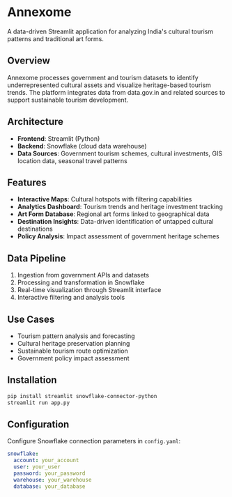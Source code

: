 # Annexome

A data-driven Streamlit application for analyzing India's cultural tourism patterns and traditional art forms.

## Overview

Annexome processes government and tourism datasets to identify underrepresented cultural assets and visualize heritage-based tourism trends. The platform integrates data from data.gov.in and related sources to support sustainable tourism development.

## Architecture

- **Frontend**: Streamlit (Python)
- **Backend**: Snowflake (cloud data warehouse)
- **Data Sources**: Government tourism schemes, cultural investments, GIS location data, seasonal travel patterns

## Features

- **Interactive Maps**: Cultural hotspots with filtering capabilities
- **Analytics Dashboard**: Tourism trends and heritage investment tracking
- **Art Form Database**: Regional art forms linked to geographical data
- **Destination Insights**: Data-driven identification of untapped cultural destinations
- **Policy Analysis**: Impact assessment of government heritage schemes

## Data Pipeline

1. Ingestion from government APIs and datasets
2. Processing and transformation in Snowflake
3. Real-time visualization through Streamlit interface
4. Interactive filtering and analysis tools

## Use Cases

- Tourism pattern analysis and forecasting
- Cultural heritage preservation planning
- Sustainable tourism route optimization
- Government policy impact assessment

## Installation

```bash
pip install streamlit snowflake-connector-python
streamlit run app.py
```

## Configuration

Configure Snowflake connection parameters in `config.yaml`:

```yaml
snowflake:
  account: your_account
  user: your_user
  password: your_password
  warehouse: your_warehouse
  database: your_database
```